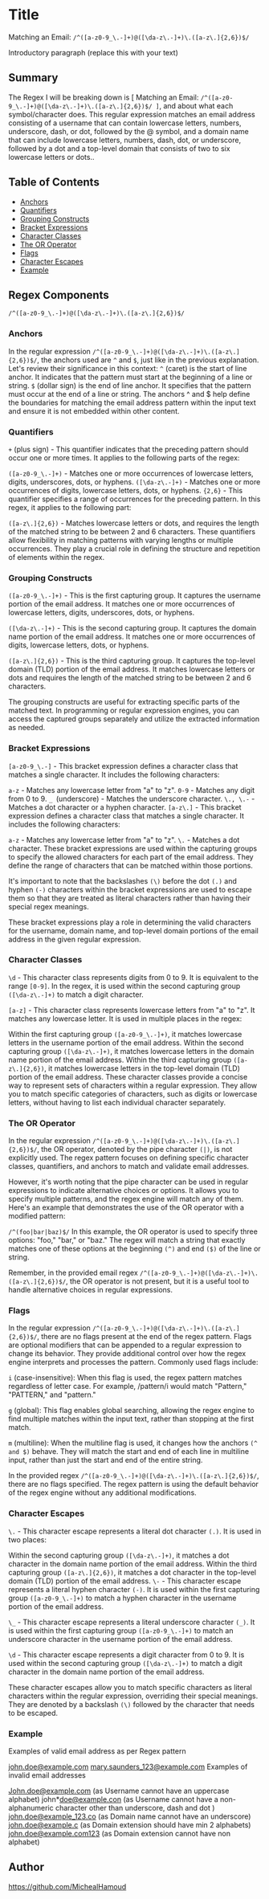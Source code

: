 # Title 
Matching an Email: `/^([a-z0-9_\.-]+)@([\da-z\.-]+)\.([a-z\.]{2,6})$/`

Introductory paragraph (replace this with your text)

## Summary
The Regex I will be breaking down is [ Matching an Email: `/^([a-z0-9_\.-]+)@([\da-z\.-]+)\.([a-z\.]{2,6})$/ ]`, and about what each 
symbol/character does.
This regular expression matches an email address consisting of a username that can contain lowercase letters, numbers, underscore, dash, or dot, followed by the @ symbol, and a domain name that can include lowercase letters, numbers, dash, dot, or underscore, followed by a dot and a top-level domain that consists of two to six lowercase letters or dots..

## Table of Contents

- [Anchors](#anchors)
- [Quantifiers](#quantifiers)
- [Grouping Constructs](#grouping-constructs)
- [Bracket Expressions](#bracket-expressions)
- [Character Classes](#character-classes)
- [The OR Operator](#the-or-operator)
- [Flags](#flags)
- [Character Escapes](#character-escapes)
- [Example](#example)

## Regex Components
`/^([a-z0-9_\.-]+)@([\da-z\.-]+)\.([a-z\.]{2,6})$/`

### Anchors

In the regular expression `/^([a-z0-9_\.-]+)@([\da-z\.-]+)\.([a-z\.]{2,6})$/`, the anchors used are `^` and `$`, just like in the previous explanation. Let's review their significance in this context:
`^` (caret) is the start of line anchor. It indicates that the pattern must start at the beginning of a line or string.
`$` (dollar sign) is the end of line anchor. It specifies that the pattern must occur at the end of a line or string.
The anchors ^ and $ help define the boundaries for matching the email address pattern within the input text and ensure it is not embedded within other content.

### Quantifiers

`+` (plus sign) - This quantifier indicates that the preceding pattern should occur one or more times. It applies to the following parts of the regex:

`([a-z0-9_\.-]+)` - Matches one or more occurrences of lowercase letters, digits, underscores, dots, or hyphens.
`([\da-z\.-]+)` - Matches one or more occurrences of digits, lowercase letters, dots, or hyphens.
`{2,6}` - This quantifier specifies a range of occurrences for the preceding pattern. In this regex, it applies to the following part:

`([a-z\.]{2,6})` - Matches lowercase letters or dots, and requires the length of the matched string to be between 2 and 6 characters.
These quantifiers allow flexibility in matching patterns with varying lengths or multiple occurrences. They play a crucial role in defining the structure and repetition of elements within the regex.

### Grouping Constructs

`([a-z0-9_\.-]+)` - This is the first capturing group. It captures the username portion of the email address. It matches one or more occurrences of lowercase letters, digits, underscores, dots, or hyphens.

`([\da-z\.-]+)` - This is the second capturing group. It captures the domain name portion of the email address. It matches one or more occurrences of digits, lowercase letters, dots, or hyphens.

`([a-z\.]{2,6})` - This is the third capturing group. It captures the top-level domain (TLD) portion of the email address. It matches lowercase letters or dots and requires the length of the matched string to be between 2 and 6 characters.

The grouping constructs are useful for extracting specific parts of the matched text. In programming or regular expression engines, you can access the captured groups separately and utilize the extracted information as needed.

### Bracket Expressions

`[a-z0-9_\.-]` - This bracket expression defines a character class that matches a single character. It includes the following characters:

`a-z` - Matches any lowercase letter from "a" to "z".
`0-9` - Matches any digit from 0 to 9.
`_ `(underscore) - Matches the underscore character.
`\., \.-` - Matches a dot character or a hyphen character.
`[a-z\.]` - This bracket expression defines a character class that matches a single character. It includes the following characters:

`a-z` - Matches any lowercase letter from "a" to "z".
`\.` - Matches a dot character.
These bracket expressions are used within the capturing groups to specify the allowed characters for each part of the email address. They define the range of characters that can be matched within those portions.

It's important to note that the backslashes `(\)` before the dot `(.)` and hyphen `(-)` characters within the bracket expressions are used to escape them so that they are treated as literal characters rather than having their special regex meanings.

These bracket expressions play a role in determining the valid characters for the username, domain name, and top-level domain portions of the email address in the given regular expression.

### Character Classes

`\d` - This character class represents digits from 0 to 9. It is equivalent to the range `[0-9]`. In the regex, it is used within the second capturing group `([\da-z\.-]+)` to match a digit character.

`[a-z]` - This character class represents lowercase letters from "a" to "z". It matches any lowercase letter. It is used in multiple places in the regex:

Within the first capturing group `([a-z0-9_\.-]+)`, it matches lowercase letters in the username portion of the email address.
Within the second capturing group `([\da-z\.-]+)`, it matches lowercase letters in the domain name portion of the email address.
Within the third capturing group `([a-z\.]{2,6})`, it matches lowercase letters in the top-level domain (TLD) portion of the email address.
These character classes provide a concise way to represent sets of characters within a regular expression. They allow you to match specific categories of characters, such as digits or lowercase letters, without having to list each individual character separately.

### The OR Operator

In the regular expression `/^([a-z0-9_\.-]+)@([\da-z\.-]+)\.([a-z\.]{2,6})$/`, the OR operator, denoted by the pipe character `(|)`, is not explicitly used. The regex pattern focuses on defining specific character classes, quantifiers, and anchors to match and validate email addresses.

However, it's worth noting that the pipe character can be used in regular expressions to indicate alternative choices or options. It allows you to specify multiple patterns, and the regex engine will match any of them. Here's an example that demonstrates the use of the OR operator with a modified pattern:

`/^(foo|bar|baz)$/`
In this example, the OR operator is used to specify three options: "foo," "bar," or "baz." The regex will match a string that exactly matches one of these options at the beginning `(^)` and end `($)` of the line or string.

Remember, in the provided email regex `/^([a-z0-9_\.-]+)@([\da-z\.-]+)\.([a-z\.]{2,6})$/`, the OR operator is not present, but it is a useful tool to handle alternative choices in regular expressions.

### Flags

In the regular expression `/^([a-z0-9_\.-]+)@([\da-z\.-]+)\.([a-z\.]{2,6})$/`, there are no flags present at the end of the regex pattern. Flags are optional modifiers that can be appended to a regular expression to change its behavior. They provide additional control over how the regex engine interprets and processes the pattern. Commonly used flags include:

`i` (case-insensitive): When this flag is used, the regex pattern matches regardless of letter case. For example, /pattern/i would match "Pattern," "PATTERN," and "pattern."

`g` (global): This flag enables global searching, allowing the regex engine to find multiple matches within the input text, rather than stopping at the first match.

`m` (multiline): When the multiline flag is used, it changes how the anchors `(^ and $)` behave. They will match the start and end of each line in multiline input, rather than just the start and end of the entire string.

In the provided regex `/^([a-z0-9_\.-]+)@([\da-z\.-]+)\.([a-z\.]{2,6})$/`, there are no flags specified. The regex pattern is using the default behavior of the regex engine without any additional modifications.

### Character Escapes

`\.` - This character escape represents a literal dot character `(.)`. It is used in two places:

Within the second capturing group `([\da-z\.-]+)`, it matches a dot character in the domain name portion of the email address.
Within the third capturing group `([a-z\.]{2,6})`, it matches a dot character in the top-level domain (TLD) portion of the email address.
`\-` - This character escape represents a literal hyphen character `(-)`. It is used within the first capturing group `([a-z0-9_\.-]+)` to match a hyphen character in the username portion of the email address.

`\_` - This character escape represents a literal underscore character `(_)`. It is used within the first capturing group `([a-z0-9_\.-]+)` to match an underscore character in the username portion of the email address.

`\d` - This character escape represents a digit character from 0 to 9. It is used within the second capturing group `([\da-z\.-]+)` to match a digit character in the domain name portion of the email address.

These character escapes allow you to match specific characters as literal characters within the regular expression, overriding their special meanings. They are denoted by a backslash `(\)` followed by the character that needs to be escaped.

### Example
Examples of valid email address as per Regex pattern

john.doe@example.com
mary.saunders_123@example.com
Examples of invalid email addresses

John.doe@example.com (as Username cannot have an uppercase alphabet)
john*doe@example.con (as Username cannot have a non-alphanumeric character other than underscore, dash and dot )
john.doe@example_123.co (as Domain name cannot have an underscore)
john.doe@example.c (as Domain extension should have min 2 alphabets)
john.doe@example.com123 (as Domain extension cannot have non alphabet)

## Author
 
https://github.com/MichealHamoud
